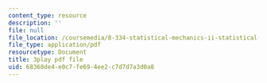 ```yaml
---
content_type: resource
description: ''
file: null
file_location: /coursemedia/8-334-statistical-mechanics-ii-statistical-physics-of-fields-spring-2014/68368de4e0c7fe694ee2c7d7d7a3d0a8_DVRjcfMwAkk.pdf
file_type: application/pdf
resourcetype: Document
title: 3play pdf file
uid: 68368de4-e0c7-fe69-4ee2-c7d7d7a3d0a8
---
```

